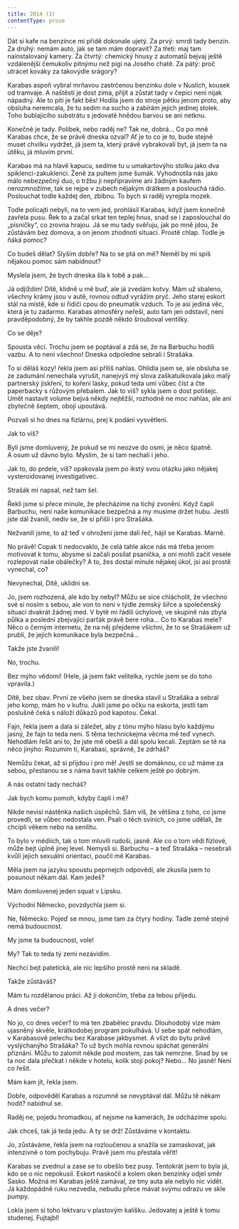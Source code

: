 ```yaml
---
title: 2014 (3)
contentType: prose
---
```


<section>

Dát si kafe na benzínce mi přídě dokonale ujetý. Za prvý: smrdí tady benzín. Za druhý: nemám auto, jak se tam mám dopravit? Za třetí: maj tam nainstalovaný kamery. Za čtvrtý: chemický hnusy z automatů bejvaj ještě vzdálenější čemukoliv pitnýmu než pigi na Josého chatě. Za pátý: proč utrácet kováky za takovýdle srágory?

Karabas aspoň vybral mrňavou zastrčenou benzínku dole v Nuslích, kousek od tramvaje. A naštěstí je dost zima, přijít a zůstat tady v čepici neni nijak nápadný. Ale to pití je fakt běs! Hodila jsem do stroje pětku jenom proto, aby obsluha neremcala, že tu sedim na sucho a zabírám jejich jedinej stolek. Toho bublajícího substrátu s jedovatě hnědou barvou se ani netknu.

Konečně je tady. Polibek, nebo raděj ne? Tak ne, dobrá… Co po mně Karabas chce, že se právě dneska ozval? Ať je to co je to, bude stejně muset chvilku vydržet, já jsem ta, který právě vybrakovali byt, já jsem ta na útěku, já mluvím první.

Karabas má na hlavě kapucu, sedíme tu u umakartovýho stolku jako dva spiklenci-zakuklenci. Ženě za pultem jsme šumák. Vyhodnotila nás jako málo nebezpečný duo, o tržbu ji nepřipravíme ani žádným kaufem nerozmnožíme, tak se rejpe v zubech nějakým drátkem a poslouchá rádio. Poslouchat todle každej den, zblbnu. To bych si raděj vyrejpla mozek.

Todle policajti nebyli, na to vem jed, prohlásil Karabas, když jsem konečně zavřela pusu. Řek to a začal srkat ten teplej hnus, snad se i zaposlouchal do „písničky“, co zrovna hrajou. Já se mu tady svěřuju, jak po mně jdou, že zůstávám bez domova, a on jenom zhodnotí situaci. Prostě chlap. Todle je ňáká pomoc?

Co budeš dělat? Slyším dobře? Na to se ptá on mě? Neměl by mi spíš nějakou pomoc sám nabídnout?

Myslela jsem, že bych dneska šla k tobě a pak…

Já odjíždím! Dítě, klidně u mě buď, ale já zvedám kotvy. Mám už sbaleno, všechny krámy jsou v autě, rovnou odtud vyrážím pryč. Jeho starej eskort stál na místě, kde si řidiči cpou do pneumatik vzduch. To je asi jediná věc, která je tu zadarmo. Karabas atmosféry neřeší, auto tam jen odstavil, není pravděpodobný, že by takhle pozdě někdo šrouboval ventilky.

Co se děje?

Spousta věcí. Trochu jsem se poptával a zdá se, že na Barbuchu hodili vazbu. A to není všechno! Dneska odpoledne sebrali i Strašáka.

To si děláš kozy! řekla jsem asi příliš nahlas. Ohlídla jsem se, ale obsluha se ze zadumání nenechala vyrušit, nanejvýš mý slova zaškatulkovala jako malý partnerský jiskření, to koření lásky, pokud teda umí vůbec číst a čte paperbacky s růžovým přebalem. Jak to víš? sykla jsem o dost potišejc. Umět nastavit volume bejvá někdy nejtěžší, rozhodně ne moc nahlas, ale ani zbytečně šeptem, obojí upoutává.

Pozvali si ho dnes na fízlárnu, prej k podání vysvětlení.

Jak to víš?

Byli jsme domluvený, že pokud se mi neozve do osmi, je něco špatně. A osum už dávno bylo. Myslim, že si tam nechali i jeho.

Jak to, do prdele, víš? opakovala jsem po ikstý svou otázku jako nějakej vysteroidovanej investigativec.

Strašák mi napsal, než tam šel.

Řekli jsme si přece minule, že přecházíme na tichý zvonění. Když čapli Barbuchu, není naše komunikace bezpečná a my musíme držet hubu. Jestli jste dál žvanili, nediv se, že si přišli i pro Strašáka.

Nežvanili jsme, to až teď v ohrožení jsme dali řeč, hájil se Karabas. Marně.

No právě! Copak ti nedocvaklo, že celá tahle akce nás má třeba jenom motivovat k tomu, abysme si začali posílat psaníčka, a oni mohli začít vesele rozlepovat naše obálečky? A to, žes dostal minule nějakej úkol, jsi asi prostě vynechal, co?

Nevynechal, Dítě, uklidni se.

Jo, jsem rozhozená, ale kdo by nebyl? Můžu se sice chlácholit, že všechno své si nosím s sebou, ale von to není v týdle zemský šířce a společenský situaci dvakrát žádnej med. V bytě mi řádili úchylové, ve skupině nás zbyla půlka a poslední zbejvající parťák právě bere roha… Co to Karabas mele? Něco o černým internetu, že na něj přejdeme všichni, že to se Strašákem už prubli, že jejich komunikace byla bezpečná…

Takže jste žvanili!

No, trochu.

Bez mýho vědomí! (Hele, já jsem fakt velitelka, rychle jsem se do toho vpravila.)

Dítě, bez obav. První ze všeho jsem se dneska stavil u Strašáka a sebral jeho komp, mám ho v kufru. Jukli jsme po očku na eskorta, jestli tam poslušně čeká s náloží důkazů pod kapotou. Čekal.

Fajn, řekla jsem a dala si záležet, aby z tónu mýho hlasu bylo každýmu jasný, že fajn to teda neni. S těma technickejma věcma mě teď vynech. Nehodlám řešit ani to, že jste mě obešli a dál spolu kecali. Zeptám se tě na něco jinýho: Rozumím ti, Karabasi, správně, že zdrháš?

Nemůžu čekat, až si přijdou i pro mě! Jestli se domáknou, co už máme za sebou, přestanou se s náma bavit takhle celkem ještě po dobrým.

A nás ostatní tady necháš?

Jak bych komu pomoh, kdyby čapli i mě?

Nikde nevisí nástěnka našich úspěchů. Sám víš, že většina z toho, co jsme provedli, se vůbec nedostala ven. Psali o těch sviních, co jsme udělali, že chcípli věkem nebo na senilitu.

To bylo v médiích, tak o tom mluvili rudoši, jasně. Ale co o tom vědi fízlové, může bejt úplně jinej level. Nemysli si. Barbuchu – a teď Strašáka – nesebrali kvůli jejich sexuální orientaci, poučil mě Karabas.

Měla jsem na jazyku spoustu peprnejch odpovědí, ale zkusila jsem to posunout někam dál. Kam jedeš?

Mám domluvenej jeden squat v Lipsku.

Východní Německo, povzdychla jsem si.

Ne, Německo. Pojeď se mnou, jsme tam za čtyry hodiny. Tadle země stejně nemá budoucnost.

My jsme ta budoucnost, vole!

My? Tak to teda tý zemi nezávidím.

Nechci bejt patetická, ale nic lepšího prostě neni na skladě.

Takže zůstáváš?

Mám tu rozdělanou práci. Až ji dokončím, třeba za tebou přijedu.

A dnes večer?

No jo, co dnes večer? to má ten zbabělec pravdu. Dlouhodobý vize mám ujasněný skvěle, krátkodobej program pokulhává. U sebe spát nehodlám, v Karabasově pelechu bez Karabase jakbysmet. A vlízt do bytu právě vyslýchanýho Strašáka? To už bych mohla rovnou spáchat generální přiznání. Můžu to zalomit někde pod mostem, zas tak nemrzne. Snad by se ta noc dala přečkat i někde v hotelu, kolik stojí pokoj? Nebo… No jasně! Není co řešit.

Mám kam jít, řekla jsem.

Dobře, odpověděl Karabas a rozumně se nevyptával dál. Můžu tě někam hodit? nabídnul se.

Raděj ne, pojedu hromadkou, ať nejsme na kamerách, že odcházíme spolu.

Jak chceš, tak já teda jedu. A ty se drž! Zůstáváme v kontaktu.

Jo, zůstáváme, řekla jsem na rozloučenou a snažila se zamaskovat, jak intenzivně o tom pochybuju. Právě jsem mu přestala věřit!

Karabas se zvednul a zase se to obešlo bez pusy. Tentokrát jsem to byla já, kdo se o nic nepokusil. Eskort naskočil a kolem oken benzínky odjel směr Sasko. Možná mi Karabas ještě zamával, ze tmy auta ale nebylo nic vidět. Já každopádně ruku nezvedla, nebudu přece mávat svýmu odrazu ve skle pumpy.

Lokla jsem si toho lektvaru v plastovým kalíšku. Jedovatej a ještě k tomu studenej. Fujtajbl!

</section>
